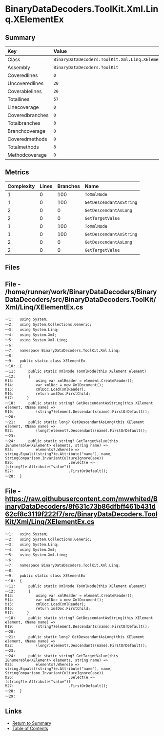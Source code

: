 ﻿# BinaryDataDecoders.ToolKit.Xml.Linq.XElementEx

## Summary

| Key             | Value                                            |
| :-------------- | :----------------------------------------------- |
| Class           | `BinaryDataDecoders.ToolKit.Xml.Linq.XElementEx` |
| Assembly        | `BinaryDataDecoders.ToolKit`                     |
| Coveredlines    | `0`                                              |
| Uncoveredlines  | `20`                                             |
| Coverablelines  | `20`                                             |
| Totallines      | `57`                                             |
| Linecoverage    | `0`                                              |
| Coveredbranches | `0`                                              |
| Totalbranches   | `8`                                              |
| Branchcoverage  | `0`                                              |
| Coveredmethods  | `0`                                              |
| Totalmethods    | `8`                                              |
| Methodcoverage  | `0`                                              |

## Metrics

| Complexity | Lines | Branches | Name                    |
| :--------- | :---- | :------- | :---------------------- |
| 1          | 0     | 100      | `ToXmlNode`             |
| 1          | 0     | 100      | `GetDescendantAsString` |
| 2          | 0     | 0        | `GetDescendantAsLong`   |
| 2          | 0     | 0        | `GetTargetValue`        |
| 1          | 0     | 100      | `ToXmlNode`             |
| 1          | 0     | 100      | `GetDescendantAsString` |
| 2          | 0     | 0        | `GetDescendantAsLong`   |
| 2          | 0     | 0        | `GetTargetValue`        |

## Files

## File - /home/runner/work/BinaryDataDecoders/BinaryDataDecoders/src/BinaryDataDecoders.ToolKit/Xml/Linq/XElementEx.cs

```CSharp
〰1:   using System;
〰2:   using System.Collections.Generic;
〰3:   using System.Linq;
〰4:   using System.Xml;
〰5:   using System.Xml.Linq;
〰6:   
〰7:   namespace BinaryDataDecoders.ToolKit.Xml.Linq;
〰8:   
〰9:   public static class XElementEx
〰10:  {
〰11:      public static XmlNode ToXmlNode(this XElement element)
〰12:      {
‼13:          using var xmlReader = element.CreateReader();
‼14:          var xmlDoc = new XmlDocument();
‼15:          xmlDoc.Load(xmlReader);
‼16:          return xmlDoc.FirstChild;
‼17:      }
〰18:      public static string? GetDescendantAsString(this XElement element, XName name) =>
‼19:          (string?)element.Descendants(name).FirstOrDefault();
〰20:  
〰21:      public static long? GetDescendantAsLong(this XElement element, XName name) =>
‼22:          (long?)element?.Descendants(name).FirstOrDefault();
〰23:  
〰24:      public static string? GetTargetValue(this IEnumerable<XElement> elements, string name) =>
‼25:          elements?.Where(e => string.Equals((string?)e.Attribute("name"), name, StringComparison.InvariantCultureIgnoreCase))
‼26:                         .Select(e => (string?)e.Attribute("value"))
‼27:                         .FirstOrDefault();
〰28:  }
```

## File - https://raw.githubusercontent.com/mwwhited/BinaryDataDecoders/8f631c73b86dfbff461b431d62cf8c3119f222f7/src/BinaryDataDecoders.ToolKit/Xml/Linq/XElementEx.cs

```CSharp
〰1:   using System;
〰2:   using System.Collections.Generic;
〰3:   using System.Linq;
〰4:   using System.Xml;
〰5:   using System.Xml.Linq;
〰6:   
〰7:   namespace BinaryDataDecoders.ToolKit.Xml.Linq;
〰8:   
〰9:   public static class XElementEx
〰10:  {
〰11:      public static XmlNode ToXmlNode(this XElement element)
〰12:      {
‼13:          using var xmlReader = element.CreateReader();
‼14:          var xmlDoc = new XmlDocument();
‼15:          xmlDoc.Load(xmlReader);
‼16:          return xmlDoc.FirstChild;
‼17:      }
〰18:      public static string? GetDescendantAsString(this XElement element, XName name) =>
‼19:          (string?)element.Descendants(name).FirstOrDefault();
〰20:  
〰21:      public static long? GetDescendantAsLong(this XElement element, XName name) =>
‼22:          (long?)element?.Descendants(name).FirstOrDefault();
〰23:  
〰24:      public static string? GetTargetValue(this IEnumerable<XElement> elements, string name) =>
‼25:          elements?.Where(e => string.Equals((string?)e.Attribute("name"), name, StringComparison.InvariantCultureIgnoreCase))
‼26:                         .Select(e => (string?)e.Attribute("value"))
‼27:                         .FirstOrDefault();
〰28:  }
〰29:  
```

## Links

* [Return to Summary](Summary.md)
* [Table of Contents](../TOC.md)

